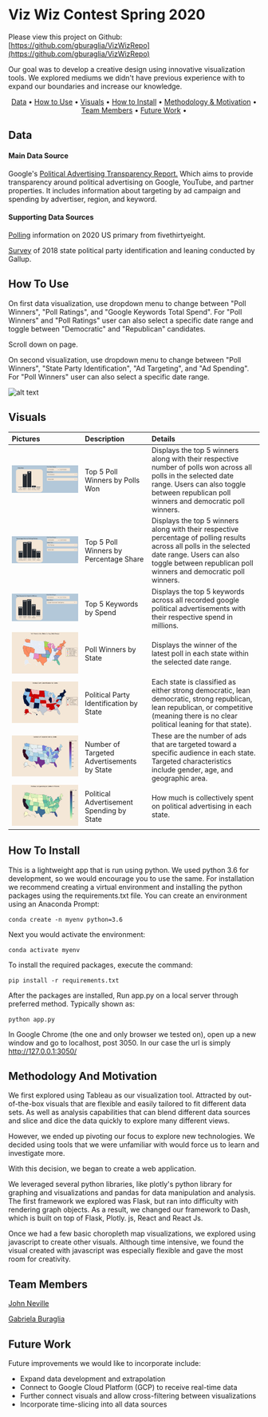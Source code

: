 

# Viz Wiz Contest Spring 2020


Please view this project on Github:  [https://github.com/gburaglia/VizWizRepo](https://github.com/gburaglia/VizWizRepo)

<p>
Our goal was to develop a creative design using innovative visualization tools. We explored mediums we didn't have previous experience with to expand our boundaries and increase our knowledge.
</p>
<p align="center">
  <a href="#data">Data</a> •
  <a href="#how-to-use">How to Use</a> •
  <a href="#visuals">Visuals</a> •
  <a href="#how-to-install">How to Install</a> •
  <a href="#methodology-and-motivation">Methodology & Motivation</a> •
  <a href="#team-members">Team Members</a> •
  <a href="#future-work">Future Work</a> •

</p>

## Data
#### Main Data Source
Google's [Political Advertising Transparency Report.](https://transparencyreport.google.com/political-ads/home) Which aims to provide transparency around political advertising on Google, YouTube, and partner properties. It includes information about targeting by ad campaign and spending by advertiser, region, and keyword.

#### Supporting Data Sources
[Polling](https://projects.fivethirtyeight.com/polls/president-primary-d/national/) information on 2020 US primary from fivethirtyeight.

[Survey](https://news.gallup.com/poll/247025/democratic-states-exceed-republican-states-four-2018.aspx) of 2018 state political party identification and leaning conducted by Gallup.

## How To Use

On first data visualization, use dropdown menu to change between "Poll Winners", "Poll Ratings", and "Google Keywords Total Spend". For "Poll Winners" and "Poll Ratings" user can also select a specific date range and toggle between "Democratic" and "Republican" candidates.

Scroll down on page.

On second visualization, use dropdown menu to change between "Poll Winners", "State Party Identification", "Ad Targeting", and "Ad Spending". For "Poll Winners" user can also select a specific date range.

![alt text](static/images/attempt2.gif)



## Visuals
| Pictures        | Description             | Details  |
| :------------- | :--------------------------| :-----------|
|![alt text](static/images/bar1.JPG "Poll Winners by Number of Polls")| Top 5 Poll Winners by Polls Won |  Displays the top 5 winners along with their respective number of polls won across all polls in the selected date range. Users can also toggle between republican poll winners and democratic poll winners.  |
|![alt text](static/images/bar2.JPG "Poll Winners by Percentage Share")| Top 5 Poll Winners by Percentage Share |  Displays the top 5 winners along with their respective percentage of polling results across all polls in the selected date range. Users can also toggle between republican poll winners and democratic poll winners. |
|![alt text](static/images/bar3.JPG "Keywords")| Top 5 Keywords by Spend |  Displays the top 5 keywords across all recorded google political advertisements with their respective spend in millions.  |
|![alt text](static/images/map1.JPG "Poll Winners")| Poll Winners by State |  Displays the winner of the latest poll in each state within the selected date range.  |
|![alt text](static/images/map2.JPG "State Party Identification")     | Political Party Identification by State                | Each state is classified as either strong democratic, lean democratic, strong republican, lean republican, or competitive (meaning there is no clear political leaning for that state). |
|![alt text](static/images/map3.JPG "Ad Targeting")    | Number of Targeted Advertisements by State | These are the number of ads that are targeted toward a specific audience in each state. Targeted characteristics include gender, age, and geographic area. |
|![alt text](static/images/map4.JPG "Ad Spending") | Political Advertisement Spending by State    | How much is collectively spent on political advertising in each state.        |

## How To Install

This is a lightweight app that is run using python.  We used python 3.6 for development, so we would encourage you to use the same.  For installation we recommend creating a virtual environment and installing the python packages using the requirements.txt file.
You can create an environment using an Anaconda Prompt:
```
conda create -n myenv python=3.6
```
Next you would activate the environment:
```
conda activate myenv
```
To install the required packages, execute the command:
```
pip install -r requirements.txt
```

After the packages are installed, Run app.py on a local server through preferred method.
Typically shown as:
```
python app.py
```

In Google Chrome (the one and only browser we tested on), open up a new window and go to localhost, post 3050.
In our case the url is simply  http://127.0.0.1:3050/

## Methodology And Motivation

We first explored using Tableau as our visualization tool. Attracted by out-of-the-box visuals that are flexible and easily tailored to fit different data sets. As well as analysis capabilities that can blend different data sources and slice and dice the data quickly to explore many different views.

However, we ended up pivoting our focus to explore new technologies. We decided using tools that we were unfamiliar with would force us to learn and investigate more.

With this decision, we began to create a web application.

We leveraged several python libraries, like plotly's python library for graphing and visualizations and pandas for data manipulation and analysis. The first framework we explored was Flask, but ran into difficulty with rendering graph objects. As a result, we changed our framework to Dash, which is built on top of Flask, Plotly. js, React and React Js.

Once we had a few basic choropleth map visualizations, we explored using javascript to create other visuals. Although time intensive, we found the visual created with javascript was especially flexible and gave the most room for creativity.

## Team Members
[John Neville](https://github.com/DSNeville)

[Gabriela Buraglia](https://github.com/gburaglia)

## Future Work
Future improvements we would like to incorporate include:
 * Expand data development and extrapolation
 * Connect to Google Cloud Platform (GCP) to receive real-time data
 * Further connect visuals and allow cross-filtering between visualizations
 * Incorporate time-slicing into all data sources
